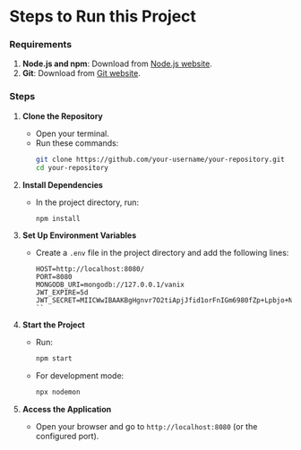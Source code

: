 # Steps to Run this Project
### Requirements
1. **Node.js and npm**: Download from [Node.js website](https://nodejs.org/).
2. **Git**: Download from [Git website](https://git-scm.com/).

### Steps

1. **Clone the Repository**
   - Open your terminal.
   - Run these commands:
     ```sh
     git clone https://github.com/your-username/your-repository.git
     cd your-repository
     ```

2. **Install Dependencies**
   - In the project directory, run:
     ```sh
     npm install
     ```

3. **Set Up Environment Variables**
   - Create a `.env` file in the project directory and add the following lines:
     ```
     HOST=http://localhost:8080/
     PORT=8080
     MONGODB_URI=mongodb://127.0.0.1/vanix
     JWT_EXPIRE=5d
     JWT_SECRET=MIICWwIBAAKBgHgnvr7O2tiApjJfid1orFnIGm6980fZp+Lpbjo+NC/0whMFga2Biw5b1G2Q/B2u0tpO1Fs/E8z7Lv1nYfr5jx2S8x6BdA4TS2kB9Kf0wn0+7wSlyikHoKhbtzwXHZl17GsyEi6wHnsqNBSauyIWhpha8i+Y+3GyaOY536H47qyXAgMBAAECgYAOphnVPXbk6lpYzdkLC1Xn5EOEuNfOLLURLxBnPWozZo26r/Mtahu/9mYhrYlvPP8r6mxta3VIil8iOdZyOLa/4d1LPd+UehgEXIJEiYXLtn7RS5eUnoPuQxssfs1kOWjdN8p6SzppleegFTvGRX4K
     ``
4. **Start the Project**
   - Run:
     ```sh
     npm start
     ```
   - For development mode:
     ```sh
     npx nodemon
     ```

5. **Access the Application**
   - Open your browser and go to `http://localhost:8080` (or the configured port).

